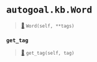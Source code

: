 # `autogoal.kb.Word`

> [📝](https://github.com/autogal/autogoal/blob/master/autogoal/kb/_data.py#L330)
> `Word(self, **tags)`

### `get_tag`

> [📝](https://github.com/autogoal/autogoal/blob/master/autogoal/kb/_data.py#L220)
> `get_tag(self, tag)`

